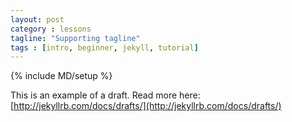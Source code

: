 ```yaml
---
layout: post
category : lessons
tagline: "Supporting tagline"
tags : [intro, beginner, jekyll, tutorial]
---
```

{% include MD/setup %}


This is an example of a draft. Read more here: [http://jekyllrb.com/docs/drafts/](http://jekyllrb.com/docs/drafts/)
